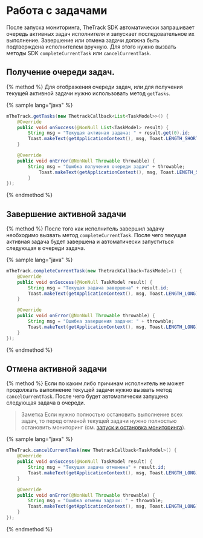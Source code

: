 # Работа с задачами
После запуска мониторинга, TheTrack SDK автоматически запрашивает очередь активных задач исполнителя и запускает последовательное их выполнение. Завершение или отмена задачи должна быть подтверждена исполнителем вручную. Для этого нужно вызвать методы SDK `completeCurrentTask` или `cancelCurrentTask`.

## Получение очереди задач.
{% method %}
Для отображения очереди задач, или для получения текущей активной задачи нужно использовать метод `getTasks`.

{% sample lang="java" %}
```java
mTheTrack.getTasks(new ThetrackCallback<List<TaskModel>>() {
    @Override
    public void onSuccess(@NonNull List<TaskModel> result) {
        String msg = "Текущая активная задача: " + result.get(0).id;
        Toast.makeText(getApplicationContext(), msg, Toast.LENGTH_SHORT).show();
    }

    @Override
    public void onError(@NonNull Throwable throwable) {
        String msg = "Ошибка получения очереди задач" + throwable;
            Toast.makeText(getApplicationContext(), msg, Toast.LENGTH_SHORT).show();
        }
});
```
{% endmethod %}

## Завершение активной задачи
{% method %}
После того как исполнитель завершил задачу необходимо вызвать метод `completeCurrentTask`. После чего текущая активная задача будет завершена и автоматически запуститься следующая в очереди задача.

{% sample lang="java" %}
```java
mTheTrack.completeCurrentTask(new ThetrackCallback<TaskModel>() {
    @Override
    public void onSuccess(@NonNull TaskModel result) {
        String msg = "Текущая задача завершена" + result.id;
        Toast.makeText(getApplicationContext(), msg, Toast.LENGTH_LONG).show();
    }

    @Override
    public void onError(@NonNull Throwable throwable) {
        String msg = "Ошибка завершения задачи: " + throwable;
        Toast.makeText(getApplicationContext(), msg, Toast.LENGTH_LONG).show();
    }
});
```
{% endmethod %}

## Отмена активной задачи
{% method %}
Если по каким либо причинам исполнитель не может продолжать выполнение текущей задачи нужно вызвать метод `cancelCurrentTask`. После чего будет автоматически запущена следующая задача в очереди.

> Заметка
> Если нужно полностью остановить выполнение всех задач, то перед отменой текущей задачи нужно полностью остановить мониторинг (см. [запуск и остановка мониторинга](/mobile/android/monitoring.md#android-stop-monitoring)).

{% sample lang="java" %}
```java
mTheTrack.cancelCurrentTask(new ThetrackCallback<TaskModel>() {
    @Override
    public void onSuccess(@NonNull TaskModel result) {
        String msg = "Текущая задача отменена" + result.id;
        Toast.makeText(getApplicationContext(), msg, Toast.LENGTH_LONG).show();
    }

    @Override
    public void onError(@NonNull Throwable throwable) {
        String msg = "Ошибка отмены задачи: " + throwable;
        Toast.makeText(getApplicationContext(), msg, Toast.LENGTH_LONG).show();
    }
});
```
{% endmethod %}